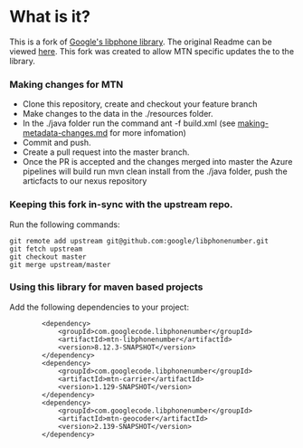 # What is it?

This is a fork of [Google's libphone library](https://github.com/google/libphonenumber). The original Readme can be viewed [here](https://github.com/google/libphonenumber/blob/master/README.md). This fork was created to allow MTN specific updates the to the library.

### Making changes for MTN

*   Clone this repository, create and checkout your feature branch
*   Make changes to the data in the ./resources folder.
*   In the ./java folder run the command ant -f build.xml (see [making-metadata-changes.md](making-metadata-changes.md) for more infomation)
*   Commit and push.
*   Create a pull request into the master branch. 
*   Once the PR is accepted and the changes merged into master the Azure pipelines will build run mvn clean install from the ./java folder, push the articfacts to our nexus repository

### Keeping this fork in-sync with the upstream repo.

Run the following commands:
```
git remote add upstream git@github.com:google/libphonenumber.git
git fetch upstream
git checkout master
git merge upstream/master
```

### Using this library for maven based projects

Add the following dependencies to your project:
```     
        <dependency>
            <groupId>com.googlecode.libphonenumber</groupId>
            <artifactId>mtn-libphonenumber</artifactId>
            <version>8.12.3-SNAPSHOT</version>
        </dependency>
        <dependency>
            <groupId>com.googlecode.libphonenumber</groupId>
            <artifactId>mtn-carrier</artifactId>
            <version>1.129-SNAPSHOT</version>
        </dependency>
        <dependency>
            <groupId>com.googlecode.libphonenumber</groupId>
            <artifactId>mtn-geocoder</artifactId>
            <version>2.139-SNAPSHOT</version>
        </dependency>
```


